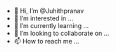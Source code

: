 - 👋 Hi, I’m @Juhithpranav
- 👀 I’m interested in ...
- 🌱 I’m currently learning ...
- 💞️ I’m looking to collaborate on ...
- 📫 How to reach me ...

<!---
Juhithpranav/Juhithpranav is a ✨ special ✨ repository because its `README.md` (this file) appears on your GitHub profile.
You can click the Preview link to take a look at your changes.
--->
